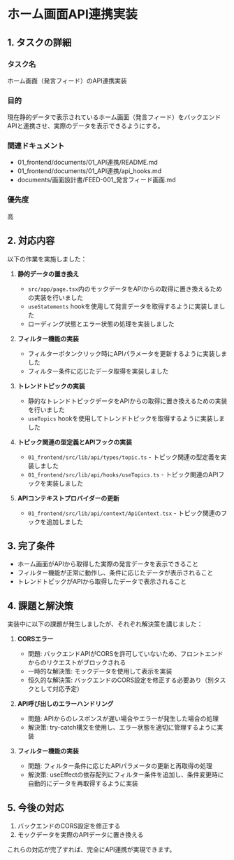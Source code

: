 # ホーム画面API連携実装

## 1. タスクの詳細

### タスク名
ホーム画面（発言フィード）のAPI連携実装

### 目的
現在静的データで表示されているホーム画面（発言フィード）をバックエンドAPIと連携させ、実際のデータを表示できるようにする。

### 関連ドキュメント
- 01_frontend/documents/01_API連携/README.md
- 01_frontend/documents/01_API連携/api_hooks.md
- documents/画面設計書/FEED-001_発言フィード画面.md

### 優先度
高

## 2. 対応内容

以下の作業を実施しました：

1. **静的データの置き換え**
   - `src/app/page.tsx`内のモックデータをAPIからの取得に置き換えるための実装を行いました
   - `useStatements` hookを使用して発言データを取得するように実装しました
   - ローディング状態とエラー状態の処理を実装しました

2. **フィルター機能の実装**
   - フィルターボタンクリック時にAPIパラメータを更新するように実装しました
   - フィルター条件に応じたデータ取得を実装しました

3. **トレンドトピックの実装**
   - 静的なトレンドトピックデータをAPIからの取得に置き換えるための実装を行いました
   - `useTopics` hookを使用してトレンドトピックを取得するように実装しました

4. **トピック関連の型定義とAPIフックの実装**
   - `01_frontend/src/lib/api/types/topic.ts` - トピック関連の型定義を実装しました
   - `01_frontend/src/lib/api/hooks/useTopics.ts` - トピック関連のAPIフックを実装しました

5. **APIコンテキストプロバイダーの更新**
   - `01_frontend/src/lib/api/context/ApiContext.tsx` - トピック関連のフックを追加しました

## 3. 完了条件
- ホーム画面がAPIから取得した実際の発言データを表示できること
- フィルター機能が正常に動作し、条件に応じたデータが表示されること
- トレンドトピックがAPIから取得したデータで表示されること

## 4. 課題と解決策

実装中に以下の課題が発生しましたが、それぞれ解決策を講じました：

1. **CORSエラー**
   - 問題: バックエンドAPIがCORSを許可していないため、フロントエンドからのリクエストがブロックされる
   - 一時的な解決策: モックデータを使用して表示を実装
   - 恒久的な解決策: バックエンドのCORS設定を修正する必要あり（別タスクとして対応予定）

2. **API呼び出しのエラーハンドリング**
   - 問題: APIからのレスポンスが遅い場合やエラーが発生した場合の処理
   - 解決策: try-catch構文を使用し、エラー状態を適切に管理するように実装

3. **フィルター機能の実装**
   - 問題: フィルター条件に応じたAPIパラメータの更新と再取得の処理
   - 解決策: useEffectの依存配列にフィルター条件を追加し、条件変更時に自動的にデータを再取得するように実装

## 5. 今後の対応

1. バックエンドのCORS設定を修正する
2. モックデータを実際のAPIデータに置き換える

これらの対応が完了すれば、完全にAPI連携が実現できます。